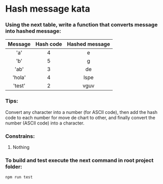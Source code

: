 # Hash message kata

### Using the next table, write a function that converts message into hashed message:

| Message | Hash code | Hashed message |
| :-----: | :-------: | :------------: |
|   'a'   |     4     |       e        |
|   'b'   |     5     |       g        |
|  'ab'   |     3     |       de       |
| 'hola'  |     4     |      lspe      |
| 'test'  |     2     |      vguv      |

### Tips:

Convert any character into a number (for ASCII code), then add the hash code to each number for move de chart to other, and finally convert the number (ASCII code) into a character.

### Constrains:

1. Nothing

### To build and test execute the next command in root project folder:

`npm run test`
